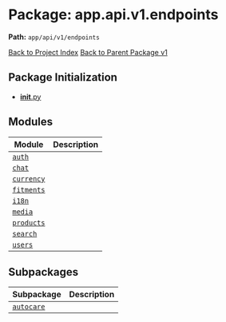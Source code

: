 # Package: app.api.v1.endpoints

**Path:** `app/api/v1/endpoints`

[Back to Project Index](../../../../../index.md)
[Back to Parent Package v1](../index.md)

## Package Initialization
- [__init__.py](init.md)

## Modules

| Module | Description |
| --- | --- |
| [`auth`](auth.md) |  |
| [`chat`](chat.md) |  |
| [`currency`](currency.md) |  |
| [`fitments`](fitments.md) |  |
| [`i18n`](i18n.md) |  |
| [`media`](media.md) |  |
| [`products`](products.md) |  |
| [`search`](search.md) |  |
| [`users`](users.md) |  |

## Subpackages

| Subpackage | Description |
| --- | --- |
| [`autocare`](autocare/index.md) |  |
